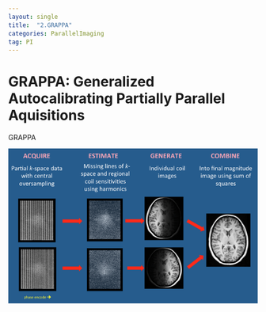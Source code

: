 ```yaml
---
layout: single
title:  "2.GRAPPA"
categories: ParallelImaging
tag: PI
---
```


# GRAPPA: Generalized Autocalibrating Partially Parallel Aquisitions

GRAPPA 



![GRAPPA01](../images/2023-03-29-GRAPPA/GRAPPA01.png)
